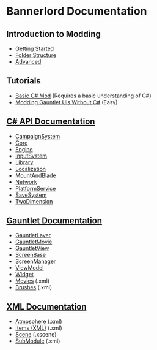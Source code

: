 # Bannerlord Documentation

## Introduction to Modding

* [Getting Started](_intro/getting-started.md)
* [Folder Structure](_intro/folder-structure.md)
* [Advanced](_intro/advanced.md)

## Tutorials

* [Basic C\# Mod](_tutorials/basic-csharp-mod.md) \(Requires a basic understanding of C\#\)
* [Modding Gauntlet UIs Without C\#](_tutorials/modding-gauntlet-without-csharp.md) \(Easy\)

## [C\# API Documentation](https://github.com/Bannerlord-Modding/Documentation/tree/e191c136b94563df1b6b2de3ef69c5adf5958fd2/_csharp-api/README.md)

* [CampaignSystem](c-api-documentation/campaignsystem.md)
* [Core](c-api-documentation/core/)
* [Engine](c-api-documentation/engine/)
* [InputSystem](c-api-documentation/inputsystem/)
* [Library](c-api-documentation/library/)
* [Localization](c-api-documentation/localization.md)
* [MountAndBlade](c-api-documentation/mountandblade/)
* [Network](c-api-documentation/network.md)
* [PlatformService](c-api-documentation/platformservice.md)
* [SaveSystem](c-api-documentation/savesystem.md)
* [TwoDimension](c-api-documentation/twodimension.md)

## [Gauntlet Documentation](_gauntlet/)

* [GauntletLayer](_gauntlet/gauntletlayer.md)
* [GauntletMovie](_gauntlet/gauntletmovie.md)
* [GauntletView](_gauntlet/gauntletview.md)
* [ScreenBase](_gauntlet/screenbase.md)
* [ScreenManager](_gauntlet/screenmanager.md)
* [ViewModel](_gauntlet/viewmodel.md)
* [Widget](_gauntlet/widget.md)
* [Movies](_gauntlet/movie.md) \(.xml\)
* [Brushes](_gauntlet/brush.md) \(.xml\)

## [XML Documentation](_xmldocs/)

* [Atmosphere](_xmldocs/atmosphere.md) \(.xml\)
* [Items \(XML\)](https://github.com/Bannerlord-Modding/Documentation/tree/e191c136b94563df1b6b2de3ef69c5adf5958fd2/_xmldocs/Items/README.md) \(.xml\)
* [Scene](_xmldocs/scene.md) \(.xscene\)
* [SubModule](_xmldocs/submodule.md) \(.xml\)

